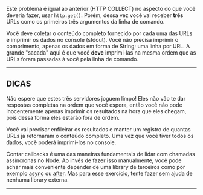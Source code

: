 Este problema é igual ao anterior (HTTP COLLECT) no aspecto do que você deveria fazer, usar `http.get()`. Porém, dessa vez você vai receber **três** URLs como os primeiros três argumentos da linha de comando.

Você deve coletar o conteúdo completo fornecido por cada uma das URLs e imprimir os dados no console (stdout). Você não precisa imprimir o comprimento, apenas os dados em forma de String; uma linha por URL. A grande "sacada" aqui é que você **deve** imprimi-las na mesma ordem que as URLs foram passadas à você pela linha de comando.

----------------------------------------------------------------------
## DICAS

Não espere que estes três servidores joguem limpo! Eles não vão te dar respostas completas na ordem que você espera, então você não pode inocentemente apenas imprimir os resultados na hora que eles chegam, pois dessa forma eles estarão fora de ordem.

Você vai precisar enfileirar os resultados e manter um registro de quantas URLs já retornaram o conteúdo completo. Uma vez que você tiver todos os dados, você poderá imprimi-los no console.

Contar callbacks é uma das maneiras fundamentais de lidar com chamadas assíncronas no Node. Ao invés de fazer isso manualmente, você pode achar mais conveniente depender de uma library de terceiros como por exemplo [async](http://npm.im/async) ou [after](http://npm.im/after). Mas para esse exercício, tente fazer sem ajuda de nenhuma library externa.

----------------------------------------------------------------------

